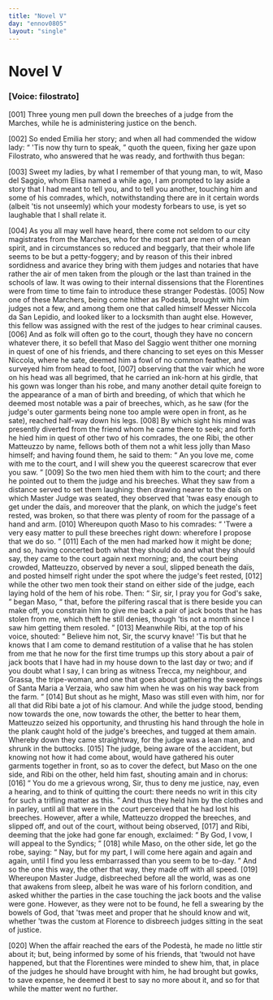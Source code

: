 ```yaml
---
title: "Novel V"
day: "ennov0805"
layout: "single"
---
```

<div id="nov0805" type="novella" who="filostrato">
 <h1>
  Novel V
 </h1>
 <argument>
  <p>
   <h3>
    [Voice: filostrato]
   </h3>
  </p>
  <p>
   <a name="p08050001">
    [001]
   </a>
   Three young men pull down the breeches of a judge from
 the Marches, while he is administering justice on the
 bench.
  </p>
 </argument>
 <div3 type="commentary" who="author">
  <p>
   <a name="p08050002">
    [002]
   </a>
   So
   ended Emilia her story; and when
	all had commended the
	widow lady:
   <q direct="unspecified">
    'Tis now thy turn to speak,
   </q>
   quoth the queen,
	fixing her gaze upon Filostrato, who answered that he was ready,
	and forthwith thus began:
  </p>
 </div3>
 <div3 type="commentary" who="filostrato">
  <p>
   <a name="p08050003">
    [003]
   </a>
   Sweet my ladies, by what I remember
	of that young man, to wit, Maso del Saggio, whom Elisa named a
	while ago, I am prompted to lay aside a story that I had meant to
	tell you, and to tell you another, touching him and some of his
	comrades, which, notwithstanding there are in it certain words
	(albeit 'tis not unseemly) which your modesty forbears to use, is yet
	so laughable that I shall relate it.
  </p>
 </div3>
 <p>
  <a name="p08050004">
   [004]
  </a>
  As you all may well have heard, there come not seldom to our
 city magistrates from the Marches, who for the most part are men
 of a mean spirit, and in circumstances so reduced and beggarly, that
 their whole life seems to be but a petty-foggery; and by reason of
 this their inbred sordidness and avarice they bring with them judges
 and notaries that have rather the air of men taken from the plough
 or the last than trained in the schools of law.
  <note>
   It was owing to their
 internal dissensions that the Florentines were
 from time to time fain to introduce these stranger Podest&agrave;s.
  </note>
  <a name="p08050005">
   [005]
  </a>
  Now one of these
 Marchers, being come hither as Podest&agrave;, brought with him judges
 not a few, and among them one that called himself Messer Niccola
 da San Lepidio, and looked liker to a locksmith than aught else.
 However, this fellow was assigned with the rest of the judges to
 hear criminal causes.
  <a name="p08050006">
   [006]
  </a>
  And as folk will often go to the court, though
 they have no concern whatever there, it so befell that Maso del
  Saggio
 went thither one morning in quest of one of his friends, and
 there chancing to set eyes on this Messer Niccola, where he sate,
 deemed him a fowl of no common feather, and surveyed him from
 head to foot,
  <a name="p08050007">
   [007]
  </a>
  observing that the vair which he wore on his head was
 all begrimed, that he carried an ink-horn at his girdle, that his gown
 was longer than his robe, and many another detail quite foreign to
 the appearance of a man of birth and breeding, of which that which
 he deemed most notable was a pair of breeches, which, as he saw
 (for the judge's outer garments being none too ample were open in
 front, as he sate), reached half-way down his legs.
  <a name="p08050008">
   [008]
  </a>
  By which sight his
 mind was presently diverted from the friend whom he came there to
 seek; and forth he hied him in quest of other two of his comrades,
 the one Ribi, the other Matteuzzo by name, fellows both of them
 not a whit less jolly than Maso himself; and having found them, he
 said to them:
  <q direct="unspecified">
   An you love me, come with me to the court, and
 I will shew you the queerest scarecrow that ever you saw.
  </q>
  <a name="p08050009">
   [009]
  </a>
  So the
 two men hied them with him to the court; and there he pointed
 out to them the judge and his breeches. What they saw from a
 distance served to set them laughing: then drawing nearer to the
 da&iuml;s on which Master Judge was seated, they observed that 'twas
 easy enough to get under the da&iuml;s, and moreover that the plank, on
 which the judge's feet rested, was broken, so that there was plenty
 of room for the passage of a hand and arm.
  <a name="p08050010">
   [010]
  </a>
  Whereupon quoth
 Maso to his comrades:
  <q direct="unspecified">
   'Twere a very easy matter to pull these
 breeches right down: wherefore I propose that we do so.
  </q>
  <a name="p08050011">
   [011]
  </a>
  Each
 of the men had marked how it might be done; and so, having
 concerted both what they should do and what they should say, they
 came to the court again next morning; and, the court being
 crowded, Matteuzzo, observed by never a soul, slipped beneath the
 da&iuml;s, and posted himself right under the spot where the judge's feet
 rested,
  <a name="p08050012">
   [012]
  </a>
  while the other two men took their stand on either side of the
 judge, each laying hold of the hem of his robe. Then:
  <q direct="unspecified">
   Sir, sir, I
 pray you for God's sake,
  </q>
  began Maso,
  <q direct="unspecified">
   that, before the pilfering
 rascal
 that is there beside you can make off, you constrain him to give me
 back a pair of jack boots that he has stolen from me, which theft
 he still denies, though 'tis not a month since I saw him getting
 them resoled.
  </q>
  <a name="p08050013">
   [013]
  </a>
  Meanwhile Ribi, at the top of his voice, shouted:
  <q direct="unspecified">
   Believe him not, Sir, the scurvy knave! 'Tis but that he knows
   that
 I am come to demand restitution of a valise that he has stolen
 from me that he now for the first time trumps up this story about
 a pair of jack boots that I have had in my house down to the last
 day or two; and if you doubt what I say, I can bring as witness
 Trecca, my neighbour, and Grassa, the tripe-woman, and one that
 goes about gathering the sweepings of Santa Maria a Verzaia, who
 saw him when he was on his way back from the farm.
  </q>
  <a name="p08050014">
   [014]
  </a>
  But shout
 as he might, Maso was still even with him, nor for all that did Ribi
 bate a jot of his clamour. And while the judge stood, bending now
 towards the one, now towards the other, the better to hear them,
 Matteuzzo seized his opportunity, and thrusting his hand through
 the hole in the plank caught hold of the judge's breeches, and tugged
 at them amain. Whereby down they came straightway, for the
 judge was a lean man, and shrunk in the buttocks.
  <a name="p08050015">
   [015]
  </a>
  The judge,
 being aware of the accident, but knowing not how it had come
 about, would have gathered his outer garments together in front, so
 as to cover the defect, but Maso on the one side, and Ribi on the
 other, held him fast, shouting amain and in chorus:
  <a name="p08050016">
   [016]
  </a>
  <q direct="unspecified">
   You do me a
 grievous wrong, Sir, thus to deny me justice, nay, even a hearing,
 and to think of quitting the court: there needs no writ in this city
 for such a trifling matter as this.
  </q>
  And thus they held him by the
 clothes and in parley, until all that were in the court perceived that
 he had lost his breeches. However, after a while, Matteuzzo
 dropped the breeches, and slipped off, and out of the court, without
 being observed,
  <a name="p08050017">
   [017]
  </a>
  and Ribi, deeming that the joke had gone far
 enough, exclaimed:
  <q direct="unspecified">
   By God, I vow, I will appeal to the Syndics;
  </q>
  <a name="p08050018">
   [018]
  </a>
  while Maso, on the other side, let go the robe, saying:
  <q direct="unspecified">
   Nay,
 but for my part, I will come here again and again and again, until I
 find you less embarrassed than you seem to be to-day.
  </q>
  And so the
 one this way, the other that way, they made off with all speed.
  <a name="p08050019">
   [019]
  </a>
  Whereupon Master Judge, disbreeched before all the world, was as
 one that awakens from sleep, albeit he was ware of his forlorn
 condition, and asked whither the parties in the case touching the
 jack boots and the valise were gone. However, as they were not
 to be found, he fell a swearing by the bowels of God, that 'twas
 meet and proper that he should know and wit, whether 'twas the
 custom at Florence to disbreech judges sitting in the seat of justice.
 </p>
 <p>
  <a name="p08050020">
   [020]
  </a>
  When the affair reached the ears of the Podest&agrave;, he made no
  little stir about it; but, being informed by some of his friends, that
 'twould not have happened, but that the Florentines were minded
 to shew him, that, in place of the judges he should have brought
 with him, he had brought but gowks, to save expense, he deemed it
 best to say no more about it, and so for that while the matter went
 no further.
 </p>
</div>